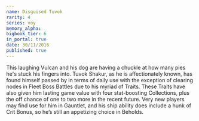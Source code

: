 ```yaml
---
name: Disguised Tuvok
rarity: 4
series: voy
memory_alpha:
bigbook_tier: 6
in_portal: true
date: 30/11/2016
published: true
---
```


This laughing Vulcan and his dog are having a chuckle at how many pies he's stuck his fingers into.  Tuvok Shakur, as he is affectionately known, has found himself passed by in terms of daily use with the exception of clearing nodes in Fleet Boss Battles due to his myriad of Traits.  These Traits have also given him lasting game value with four stat-boosting Collections, plus the off chance of one to two more in the recent future.  Very new players may find use for him in Gauntlet, and his ship ability does include a hunk of Crit Bonus, so he’s still an appetizing choice in Beholds.
